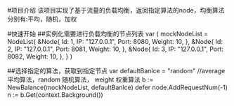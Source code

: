 #项目介绍
该项目实现了基于流量的负载均衡，返回指定算法的node，均衡算法分别有:平均，随机，加权

#快速开始
##实例化需要进行负载均衡的节点列表
var (
mockNodeList = NodeList{
&Node{
Id:         1,
IP:         "127.0.0.1",
Port:       8080,
Weight:     10,
},
&Node{
Id:         2,
IP:         "127.0.0.1",
Port:       8081,
Weight:     10,
},
&Node{
Id:         3,
IP:         "127.0.0.1",
Port:       8082,
Weight:     10,
},
}
)

##选择指定的算法，获取到指定节点
var defaultBanlce = "random" //average 平均算法，random 随机算法， weight 权重算法
b := NewBalance(mockNodeList, defaultBanlce)
defer node.AddRequestNum(-1)
n := b.Get(context.Background())
